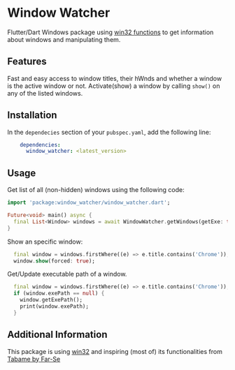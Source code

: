 # Window Watcher

Flutter/Dart Windows package using [win32 functions](https://pub.dev/packages/win32) to get information about windows and manipulating them.

## Features

Fast and easy access to window titles, their hWnds and whether a window is the active window or not.
Activate(show) a window by calling `show()` on any of the listed windows.

## Installation

In the `dependecies` section of your `pubspec.yaml`, add the following line:
```yaml
    dependencies:
      window_watcher: <latest_version>
```

## Usage

Get list of all (non-hidden) windows using the following code:

```dart
import 'package:window_watcher/window_watcher.dart';

Future<void> main() async {
  final List<Window> windows = await WindowWatcher.getWindows(getExe: true); //Get list of visible windows as well as their executable path
}
```

Show an specific window:
```dart
  final window = windows.firstWhere((e) => e.title.contains('Chrome'));
  window.show(forced: true);
```

Get/Update executable path of a window.

```dart
  final window = windows.firstWhere((e) => e.title.contains('Chrome'));
  if (window.exePath == null) {
    window.getExePath();
    print(window.exePath);
  }
```

## Additional Information

This package is using [win32](https://pub.dev/packages/win32) and inspiring (most of) its functionalities from [Tabame by Far-Se](https://github.com/Far-Se/tabame/)